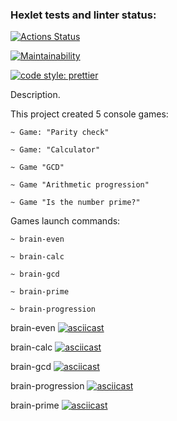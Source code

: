 ### Hexlet tests and linter status:

[![Actions Status](https://github.com/NatShulga/frontend-project-44/actions/workflows/hexlet-check.yml/badge.svg)](https://github.com/NatShulga/frontend-project-44/actions)

[![Maintainability](https://api.codeclimate.com/v1/badges/a592b50c86af19b8f6f4/maintainability)](https://codeclimate.com/github/NatShulga/frontend-project-44/maintainability) 

[![code style: prettier](https://img.shields.io/badge/code_style-prettier-ff69b4.svg?style=flat-square)](https://github.com/prettier/prettier)


Description.

This project created 5 console games:

    ~ Game: "Parity check"

    ~ Game: "Calculator"

    ~ Game "GCD"

    ~ Game "Arithmetic progression"

    ~ Game "Is the number prime?"

Games launch commands:

    ~ brain-even

    ~ brain-calc

    ~ brain-gcd

    ~ brain-prime

    ~ brain-progression

brain-even [![asciicast](https://asciinema.org/a/h4xA0zuAU9i9JCovez4PhAmoU.svg)](https://asciinema.org/a/h4xA0zuAU9i9JCovez4PhAmoU) 

brain-calc [![asciicast](https://asciinema.org/a/nEVKVkSpkgi5Pn8B70u78T4n3.svg)](https://asciinema.org/a/nEVKVkSpkgi5Pn8B70u78T4n3)

brain-gcd  [![asciicast](https://asciinema.org/a/uP8GfgKE542rgNr3bGT9b9q2Q.svg)](https://asciinema.org/a/uP8GfgKE542rgNr3bGT9b9q2Q)

brain-progression  [![asciicast](https://asciinema.org/a/P09jM7pQbBDURinMDFar2xXNa.svg)](https://asciinema.org/a/P09jM7pQbBDURinMDFar2xXNa)

brain-prime [![asciicast](https://asciinema.org/a/ADaTTgr7ZY3EpLgVoOIESVa3h.svg)](https://asciinema.org/a/ADaTTgr7ZY3EpLgVoOIESVa3h)


